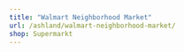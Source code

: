 ```yaml
---
title: "Walmart Neighborhood Market"
url: /ashland/walmart-neighborhood-market/
shop: Supermarkt
---
```

